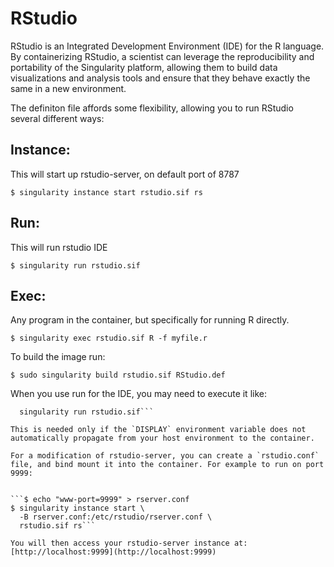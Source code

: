 # RStudio

RStudio is an Integrated Development Environment (IDE) for the R language. By containerizing RStudio, a scientist can leverage the reproducibility and portability of the Singularity platform, allowing them to build data visualizations and analysis tools and ensure that they behave exactly the same in a new environment. 

The definiton file affords some flexibility, allowing you to run RStudio several different ways:

## Instance:
 This will start up rstudio-server, on default port of 8787

```$ singularity instance start rstudio.sif rs```

## Run:
 This will run rstudio IDE

```$ singularity run rstudio.sif```

## Exec:
 Any program in the container, but specifically for running R directly.

```$ singularity exec rstudio.sif R -f myfile.r```

To build the image run:

```$ sudo singularity build rstudio.sif RStudio.def```

When you use run for the IDE, you may need to execute it like:


```$ SINGULARITYENV_DISPLAY=${DISPLAY} \
  singularity run rstudio.sif```

This is needed only if the `DISPLAY` environment variable does not automatically propagate from your host environment to the container.

For a modification of rstudio-server, you can create a `rstudio.conf` file, and bind mount it into the container. For example to run on port 9999:


```$ echo "www-port=9999" > rserver.conf
$ singularity instance start \
  -B rserver.conf:/etc/rstudio/rserver.conf \
  rstudio.sif rs```

You will then access your rstudio-server instance at:  [http://localhost:9999](http://localhost:9999)

